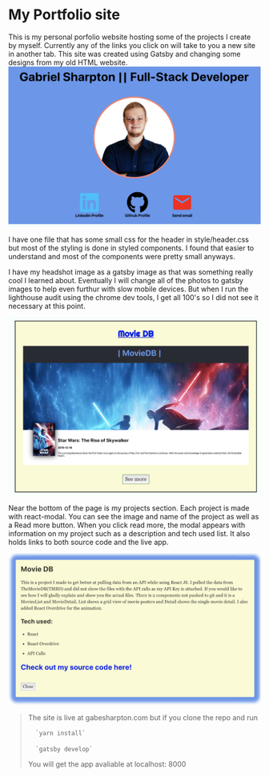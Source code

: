# My Portfolio site

This is my personal porfolio website hosting some of the projects I create by myself. Currently any of the links you click on will take to you a new site in another tab. This site was created using Gatsby and changing some designs from my old HTML website.
![Intro picture](./static/documents/introDemo.png)

I have one file that has some small css for the header in style/header.css but most of the styling is done in styled components. I found that easier to understand and most of the components were pretty small anyways.

I have my headshot image as a gatsby image as that was something really cool I learned about. Eventually I will change all of the photos to gatsby images to help even furthur with slow mobile devices. But when I run the lighthouse audit using the chrome dev tools, I get all 100's so I did not see it necessary at this point.

![Project Picture](./static/documents/projectDemo.png)

Near the bottom of the page is my projects section. Each project is made with react-modal. You can see the image and name of the project as well as a Read more button. When you click read more, the modal appears with information on my project such as a description and tech used list. It also holds links to both source code and the live app.

![Modal Demo](./static/documents/modalDemo.png)


> The site is live at gabesharpton.com but if you clone the repo and run 
>
>       `yarn install`
>
>       `gatsby develop`
>
> You will get the app avaliable at localhost: 8000

